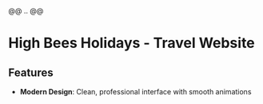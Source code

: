 @@ .. @@
 # High Bees Holidays - Travel Website
 
 ## Features
 
 - **Modern Design**: Clean, professional interface with smooth animations
